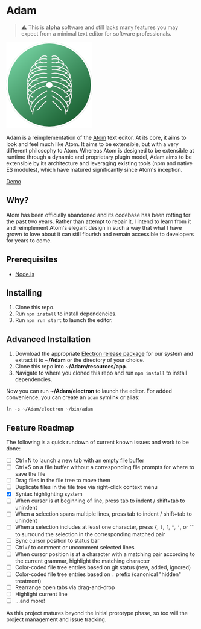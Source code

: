 # Adam

> ⚠️  This is **alpha** software and still lacks many features you may expect from a minimal text editor for software professionals.

![Adam Editor][5]

Adam is a reimplementation of the [Atom][1] text editor. At its core, it aims to look and feel much like Atom.
It aims to be extensible, but with a very different philosophy to Atom. Whereas Atom is designed to be extensible
at runtime through a dynamic and proprietary plugin model, Adam aims to be extensible by its architecture and leveraging
existing tools (npm and native ES modules), which have matured significantly since Atom's inception.

[Demo][3]

## Why?

Atom has been officially abandoned and its codebase has been rotting for the past two years.
Rather than attempt to repair it, I intend to learn from it and reimplement Atom's elegant
design in such a way that what I have grown to love about it can still flourish and remain
accessible to developers for years to come.

## Prerequisites

 * [Node.js][2]

## Installing

 1. Clone this repo.
 2. Run `npm install` to install dependencies.
 3. Run `npm run start` to launch the editor.

## Advanced Installation

 1. Download the appropriate [Electron release package][4] for our system and extract it to **~/Adam** or the directory of your choice.
 2. Clone this repo into **~/Adam/resources/app**.
 3. Navigate to where you cloned this repo and run `npm install` to install dependencies.

Now you can run **~/Adam/electron** to launch the editor. For added convenience, you can create an `adam` symlink or alias:

    ln -s ~/Adam/electron ~/bin/adam

## Feature Roadmap

The following is a quick rundown of current known issues and work to be done:

 * [ ] Ctrl+N to launch a new tab with an empty file buffer
 * [ ] Ctrl+S on a file buffer without a corresponding file prompts for where to save the file
 * [ ] Drag files in the file tree to move them
 * [ ] Duplicate files in the file tree via right-click context menu
 * [x] Syntax highlighting system
 * [ ] When cursor is at beginning of line, press tab to indent / shift+tab to unindent
 * [ ] When a selection spans multiple lines, press tab to indent / shift+tab to unindent
 * [ ] When a selection includes at least one character, press `{`, `(`, `[`, `"`, `'`, or `\`` to surround the selection in the corresponding matched pair
 * [ ] Sync cursor position to status bar
 * [ ] Ctrl+/ to comment or uncomment selected lines
 * [ ] When cursor position is at a character with a matching pair according to the current grammar, highlight the matching character
 * [ ] Color-coded file tree entries based on git status (new, added, ignored)
 * [ ] Color-coded file tree entries based on `.` prefix (canonical "hidden" treatment)
 * [ ] Rearrange open tabs via drag-and-drop
 * [ ] Highlight current line
 * [ ] ...and more!

As this project matures beyond the initial prototype phase, so too will the project management and issue tracking.

[1]: https://atom.io/
[2]: https://nodejs.org/en/
[3]: https://adam.twun.io/
[4]: https://github.com/electron/electron/releases/tag/v19.0.8
[5]: https://raw.githubusercontent.com/twuni/adam/main/icon.png

